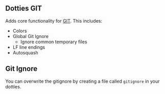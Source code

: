 ## Dotties GIT

Adds core functionality for [GIT](https://git-scm.com/). This includes:

* Colors
* Global Git Ignore
  * Ignore common temporary files
* LF line endings
* Autosquash

## Git Ignore

You can overwrite the gitignore by creating a file called `gitignore` in your
dotties.
